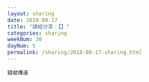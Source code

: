 ```yaml
---
layout: sharing
date: 2018-08-17
title: "讀經分享：【】"
categories: sharing
weekNum: 30
dayNum: 5
permalink: /sharing/2018-08-17-sharing.html
---
```


`錢斌傳道`
